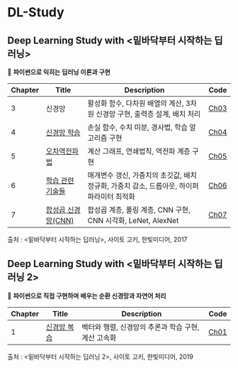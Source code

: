 # DL-Study

## Deep Learning Study with <밑바닥부터 시작하는 딥러닝>

📓 **파이썬으로 익히는 딥러닝 이론과 구현**

Chapter|Title|Description|Code
---|---|---|---
3|신경망|활성화 함수, 다차원 배열의 계산, 3차원 신경망 구현, 출력층 설계, 배치 처리|[Ch03](https://github.com/SoyeonHH/DL/blob/main/03NN.ipynb)
4|[신경망 학습](https://github.com/SoyeonHH/DL/blob/main/Ch04.pdf)|손실 함수, 수치 미분, 경사법, 학습 알고리즘 구현|[Ch04](https://github.com/SoyeonHH/DL/blob/main/04NN-learning.ipynb)
5|[오차역전파법](https://github.com/SoyeonHH/DL/blob/main/Ch05.pdf) | 계산 그래프, 연쇄법칙, 역전파 계층 구현|[Ch05](https://github.com/SoyeonHH/DL/blob/main/05-Backpropagation.ipynb)
6|[학습 관련 기술들](https://github.com/SoyeonHH/DL/blob/main/Ch06.pdf) | 매개변수 갱신, 가중치의 초깃값, 배치 정규화, 가중치 감소, 드롭아웃, 하이퍼파라미터 최적화|[Ch06](https://github.com/SoyeonHH/DL/blob/main/06-TrainingTech.ipynb)
7|[합성곱 신경망(CNN)](https://github.com/SoyeonHH/DL/blob/main/Ch07.pdf) | 합성곱 계층, 풀링 계층, CNN 구현, CNN 시각화, LeNet, AlexNet|[Ch07](https://github.com/SoyeonHH/DL/blob/main/07-CNN.ipynb)


출처 : <밑바닥부터 시작하는 딥러닝>, 사이토 고키, 한빛미디어, 2017


## Deep Learning Study with <밑바닥부터 시작하는 딥러닝 2>

📓 **파이썬으로 직접 구현하며 배우는 순환 신경망과 자연어 처리**

Chapter|Title|Description|Code
---|---|---|---
1|[신경망 복습](https://github.com/SoyeonHH/DL/blob/main/v2/2.Ch01.pdf)|벡터와 행렬, 신경망의 추론과 학습 구현, 계산 고속화|[Ch01](https://github.com/SoyeonHH/DL/blob/main/v2/Ch01.ipynb)


출처 : <밑바닥부터 시작하는 딥러닝 2>, 사이토 고키, 한빛미디어, 2019
